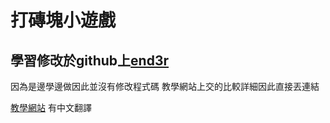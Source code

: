 # 打磚塊小遊戲
## 學習修改於github上[end3r](https://github.com/end3r/Gamedev-Canvas-workshop.git)

因為是邊學邊做因此並沒有修改程式碼
教學網站上交的比較詳細因此直接丟連結

[教學網站](https://developer.mozilla.org/zh-TW/docs/Games/Tutorials/2D_Breakout_game_pure_JavaScript)  有中文翻譯